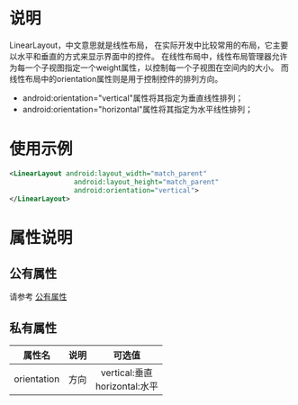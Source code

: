 # 说明
LinearLayout，中文意思就是线性布局，
在实际开发中比较常用的布局，它主要以水平和垂直的方式来显示界面中的控件。
在线性布局中，线性布局管理器允许为每一个子视图指定一个weight属性，以控制每一个子视图在空间内的大小。
而线性布局中的orientation属性则是用于控制控件的排列方向。
- android:orientation="vertical"属性将其指定为垂直线性排列；
- android:orientation="horizontal"属性将其指定为水平线性排列；

# 使用示例
```xml
<LinearLayout android:layout_width="match_parent" 
                android:layout_height="match_parent" 
                android:orientation="vertical">
</LinearLayout>
```

# 属性说明

## 公有属性
请参考 [公有属性](/zh-cn/funcs/ui-native-view.md#公有属性)

## 私有属性

| 属性名 | 说明 | 可选值 |
| :------: | :------: | :------: |
| orientation | 方向 | vertical:垂直 <br/> horizontal:水平 |